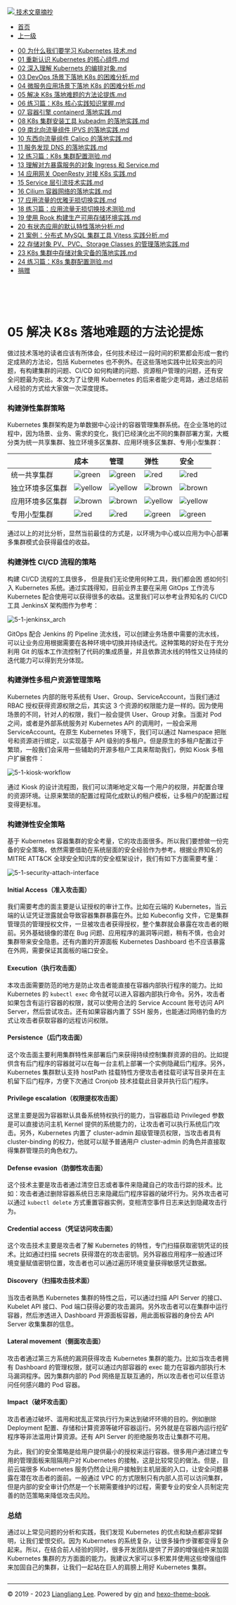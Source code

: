 <!DOCTYPE html>

<html xmlns="http://www.w3.org/1999/xhtml">
<head>
<head>
<meta content="text/html; charset=utf-8" http-equiv="Content-Type"/>
<meta content="width=device-width, initial-scale=1, maximum-scale=1.0, user-scalable=no" name="viewport"/>
<meta content="zh-cn" http-equiv="content-language"/>
<meta content="05 解决 K8s 落地难题的方法论提炼" name="description"/>
<link href="/static/favicon.png" rel="icon"/>
<title>05 解决 K8s 落地难题的方法论提炼 </title>
<link href="/static/index.css" rel="stylesheet"/>
<link href="/static/highlight.min.css" rel="stylesheet"/>
<script src="/static/highlight.min.js"></script>
<meta content="Hexo 4.2.0" name="generator"/>

</head>
<body>
<div class="book-container">
<div class="book-sidebar">
<div class="book-brand">
<a href="/">
<img src="/static/favicon.png"/>
<span>技术文章摘抄</span>
</a>
</div>
<div class="book-menu uncollapsible">
<ul class="uncollapsible">
<li><a class="current-tab" href="/">首页</a></li>
<li><a href="../">上一级</a></li>
</ul>
<ul class="uncollapsible">
<li>
<a class="menu-item" href="/%e4%b8%93%e6%a0%8f/Kubernetes%20%e5%ae%9e%e8%b7%b5%e5%85%a5%e9%97%a8%e6%8c%87%e5%8d%97/00%20%e4%b8%ba%e4%bb%80%e4%b9%88%e6%88%91%e4%bb%ac%e8%a6%81%e5%ad%a6%e4%b9%a0%20Kubernetes%20%e6%8a%80%e6%9c%af.md" id="00 为什么我们要学习 Kubernetes 技术.md">00 为什么我们要学习 Kubernetes 技术.md</a>
</li>
<li>
<a class="menu-item" href="/%e4%b8%93%e6%a0%8f/Kubernetes%20%e5%ae%9e%e8%b7%b5%e5%85%a5%e9%97%a8%e6%8c%87%e5%8d%97/01%20%e9%87%8d%e6%96%b0%e8%ae%a4%e8%af%86%20Kubernetes%20%e7%9a%84%e6%a0%b8%e5%bf%83%e7%bb%84%e4%bb%b6.md" id="01 重新认识 Kubernetes 的核心组件.md">01 重新认识 Kubernetes 的核心组件.md</a>
</li>
<li>
<a class="menu-item" href="/%e4%b8%93%e6%a0%8f/Kubernetes%20%e5%ae%9e%e8%b7%b5%e5%85%a5%e9%97%a8%e6%8c%87%e5%8d%97/02%20%e6%b7%b1%e5%85%a5%e7%90%86%e8%a7%a3%20Kubernets%20%e7%9a%84%e7%bc%96%e6%8e%92%e5%af%b9%e8%b1%a1.md" id="02 深入理解 Kubernets 的编排对象.md">02 深入理解 Kubernets 的编排对象.md</a>
</li>
<li>
<a class="menu-item" href="/%e4%b8%93%e6%a0%8f/Kubernetes%20%e5%ae%9e%e8%b7%b5%e5%85%a5%e9%97%a8%e6%8c%87%e5%8d%97/03%20DevOps%20%e5%9c%ba%e6%99%af%e4%b8%8b%e8%90%bd%e5%9c%b0%20K8s%20%e7%9a%84%e5%9b%b0%e9%9a%be%e5%88%86%e6%9e%90.md" id="03 DevOps 场景下落地 K8s 的困难分析.md">03 DevOps 场景下落地 K8s 的困难分析.md</a>
</li>
<li>
<a class="menu-item" href="/%e4%b8%93%e6%a0%8f/Kubernetes%20%e5%ae%9e%e8%b7%b5%e5%85%a5%e9%97%a8%e6%8c%87%e5%8d%97/04%20%e5%be%ae%e6%9c%8d%e5%8a%a1%e5%ba%94%e7%94%a8%e5%9c%ba%e6%99%af%e4%b8%8b%e8%90%bd%e5%9c%b0%20K8s%20%e7%9a%84%e5%9b%b0%e9%9a%be%e5%88%86%e6%9e%90.md" id="04 微服务应用场景下落地 K8s 的困难分析.md">04 微服务应用场景下落地 K8s 的困难分析.md</a>
</li>
<li>
<a class="menu-item" href="/%e4%b8%93%e6%a0%8f/Kubernetes%20%e5%ae%9e%e8%b7%b5%e5%85%a5%e9%97%a8%e6%8c%87%e5%8d%97/05%20%e8%a7%a3%e5%86%b3%20K8s%20%e8%90%bd%e5%9c%b0%e9%9a%be%e9%a2%98%e7%9a%84%e6%96%b9%e6%b3%95%e8%ae%ba%e6%8f%90%e7%82%bc.md" id="05 解决 K8s 落地难题的方法论提炼.md">05 解决 K8s 落地难题的方法论提炼.md</a>
</li>
<li>
<a class="menu-item" href="/%e4%b8%93%e6%a0%8f/Kubernetes%20%e5%ae%9e%e8%b7%b5%e5%85%a5%e9%97%a8%e6%8c%87%e5%8d%97/06%20%e7%bb%83%e4%b9%a0%e7%af%87%ef%bc%9aK8s%20%e6%a0%b8%e5%bf%83%e5%ae%9e%e8%b7%b5%e7%9f%a5%e8%af%86%e6%8e%8c%e6%8f%a1.md" id="06 练习篇：K8s 核心实践知识掌握.md">06 练习篇：K8s 核心实践知识掌握.md</a>
</li>
<li>
<a class="menu-item" href="/%e4%b8%93%e6%a0%8f/Kubernetes%20%e5%ae%9e%e8%b7%b5%e5%85%a5%e9%97%a8%e6%8c%87%e5%8d%97/07%20%e5%ae%b9%e5%99%a8%e5%bc%95%e6%93%8e%20containerd%20%e8%90%bd%e5%9c%b0%e5%ae%9e%e8%b7%b5.md" id="07 容器引擎 containerd 落地实践.md">07 容器引擎 containerd 落地实践.md</a>
</li>
<li>
<a class="menu-item" href="/%e4%b8%93%e6%a0%8f/Kubernetes%20%e5%ae%9e%e8%b7%b5%e5%85%a5%e9%97%a8%e6%8c%87%e5%8d%97/08%20K8s%20%e9%9b%86%e7%be%a4%e5%ae%89%e8%a3%85%e5%b7%a5%e5%85%b7%20kubeadm%20%e7%9a%84%e8%90%bd%e5%9c%b0%e5%ae%9e%e8%b7%b5.md" id="08 K8s 集群安装工具 kubeadm 的落地实践.md">08 K8s 集群安装工具 kubeadm 的落地实践.md</a>
</li>
<li>
<a class="menu-item" href="/%e4%b8%93%e6%a0%8f/Kubernetes%20%e5%ae%9e%e8%b7%b5%e5%85%a5%e9%97%a8%e6%8c%87%e5%8d%97/09%20%e5%8d%97%e5%8c%97%e5%90%91%e6%b5%81%e9%87%8f%e7%bb%84%e4%bb%b6%20IPVS%20%e7%9a%84%e8%90%bd%e5%9c%b0%e5%ae%9e%e8%b7%b5.md" id="09 南北向流量组件 IPVS 的落地实践.md">09 南北向流量组件 IPVS 的落地实践.md</a>
</li>
<li>
<a class="menu-item" href="/%e4%b8%93%e6%a0%8f/Kubernetes%20%e5%ae%9e%e8%b7%b5%e5%85%a5%e9%97%a8%e6%8c%87%e5%8d%97/10%20%e4%b8%9c%e8%a5%bf%e5%90%91%e6%b5%81%e9%87%8f%e7%bb%84%e4%bb%b6%20Calico%20%e7%9a%84%e8%90%bd%e5%9c%b0%e5%ae%9e%e8%b7%b5.md" id="10 东西向流量组件 Calico 的落地实践.md">10 东西向流量组件 Calico 的落地实践.md</a>
</li>
<li>
<a class="menu-item" href="/%e4%b8%93%e6%a0%8f/Kubernetes%20%e5%ae%9e%e8%b7%b5%e5%85%a5%e9%97%a8%e6%8c%87%e5%8d%97/11%20%e6%9c%8d%e5%8a%a1%e5%8f%91%e7%8e%b0%20DNS%20%e7%9a%84%e8%90%bd%e5%9c%b0%e5%ae%9e%e8%b7%b5.md" id="11 服务发现 DNS 的落地实践.md">11 服务发现 DNS 的落地实践.md</a>
</li>
<li>
<a class="menu-item" href="/%e4%b8%93%e6%a0%8f/Kubernetes%20%e5%ae%9e%e8%b7%b5%e5%85%a5%e9%97%a8%e6%8c%87%e5%8d%97/12%20%e7%bb%83%e4%b9%a0%e7%af%87%ef%bc%9aK8s%20%e9%9b%86%e7%be%a4%e9%85%8d%e7%bd%ae%e6%b5%8b%e9%aa%8c.md" id="12 练习篇：K8s 集群配置测验.md">12 练习篇：K8s 集群配置测验.md</a>
</li>
<li>
<a class="menu-item" href="/%e4%b8%93%e6%a0%8f/Kubernetes%20%e5%ae%9e%e8%b7%b5%e5%85%a5%e9%97%a8%e6%8c%87%e5%8d%97/13%20%e7%90%86%e8%a7%a3%e5%af%b9%e6%96%b9%e6%9a%b4%e9%9c%b2%e6%9c%8d%e5%8a%a1%e7%9a%84%e5%af%b9%e8%b1%a1%20Ingress%20%e5%92%8c%20Service.md" id="13 理解对方暴露服务的对象 Ingress 和 Service.md">13 理解对方暴露服务的对象 Ingress 和 Service.md</a>
</li>
<li>
<a class="menu-item" href="/%e4%b8%93%e6%a0%8f/Kubernetes%20%e5%ae%9e%e8%b7%b5%e5%85%a5%e9%97%a8%e6%8c%87%e5%8d%97/14%20%e5%ba%94%e7%94%a8%e7%bd%91%e5%85%b3%20OpenResty%20%e5%af%b9%e6%8e%a5%20K8s%20%e5%ae%9e%e8%b7%b5.md" id="14 应用网关 OpenResty 对接 K8s 实践.md">14 应用网关 OpenResty 对接 K8s 实践.md</a>
</li>
<li>
<a class="menu-item" href="/%e4%b8%93%e6%a0%8f/Kubernetes%20%e5%ae%9e%e8%b7%b5%e5%85%a5%e9%97%a8%e6%8c%87%e5%8d%97/15%20Service%20%e5%b1%82%e5%bc%95%e6%b5%81%e6%8a%80%e6%9c%af%e5%ae%9e%e8%b7%b5.md" id="15 Service 层引流技术实践.md">15 Service 层引流技术实践.md</a>
</li>
<li>
<a class="menu-item" href="/%e4%b8%93%e6%a0%8f/Kubernetes%20%e5%ae%9e%e8%b7%b5%e5%85%a5%e9%97%a8%e6%8c%87%e5%8d%97/16%20Cilium%20%e5%ae%b9%e5%99%a8%e7%bd%91%e7%bb%9c%e7%9a%84%e8%90%bd%e5%9c%b0%e5%ae%9e%e8%b7%b5.md" id="16 Cilium 容器网络的落地实践.md">16 Cilium 容器网络的落地实践.md</a>
</li>
<li>
<a class="menu-item" href="/%e4%b8%93%e6%a0%8f/Kubernetes%20%e5%ae%9e%e8%b7%b5%e5%85%a5%e9%97%a8%e6%8c%87%e5%8d%97/17%20%e5%ba%94%e7%94%a8%e6%b5%81%e9%87%8f%e7%9a%84%e4%bc%98%e9%9b%85%e6%97%a0%e6%8d%9f%e5%88%87%e6%8d%a2%e5%ae%9e%e8%b7%b5.md" id="17 应用流量的优雅无损切换实践.md">17 应用流量的优雅无损切换实践.md</a>
</li>
<li>
<a class="menu-item" href="/%e4%b8%93%e6%a0%8f/Kubernetes%20%e5%ae%9e%e8%b7%b5%e5%85%a5%e9%97%a8%e6%8c%87%e5%8d%97/18%20%e7%bb%83%e4%b9%a0%e7%af%87%ef%bc%9a%e5%ba%94%e7%94%a8%e6%b5%81%e9%87%8f%e6%97%a0%e6%8d%9f%e5%88%87%e6%8d%a2%e6%8a%80%e6%9c%af%e6%b5%8b%e9%aa%8c.md" id="18 练习篇：应用流量无损切换技术测验.md">18 练习篇：应用流量无损切换技术测验.md</a>
</li>
<li>
<a class="menu-item" href="/%e4%b8%93%e6%a0%8f/Kubernetes%20%e5%ae%9e%e8%b7%b5%e5%85%a5%e9%97%a8%e6%8c%87%e5%8d%97/19%20%e4%bd%bf%e7%94%a8%20Rook%20%e6%9e%84%e5%bb%ba%e7%94%9f%e4%ba%a7%e5%8f%af%e7%94%a8%e5%ad%98%e5%82%a8%e7%8e%af%e5%a2%83%e5%ae%9e%e8%b7%b5.md" id="19 使用 Rook 构建生产可用存储环境实践.md">19 使用 Rook 构建生产可用存储环境实践.md</a>
</li>
<li>
<a class="menu-item" href="/%e4%b8%93%e6%a0%8f/Kubernetes%20%e5%ae%9e%e8%b7%b5%e5%85%a5%e9%97%a8%e6%8c%87%e5%8d%97/20%20%e6%9c%89%e7%8a%b6%e6%80%81%e5%ba%94%e7%94%a8%e7%9a%84%e9%bb%98%e8%ae%a4%e7%89%b9%e6%80%a7%e8%90%bd%e5%9c%b0%e5%88%86%e6%9e%90.md" id="20 有状态应用的默认特性落地分析.md">20 有状态应用的默认特性落地分析.md</a>
</li>
<li>
<a class="menu-item" href="/%e4%b8%93%e6%a0%8f/Kubernetes%20%e5%ae%9e%e8%b7%b5%e5%85%a5%e9%97%a8%e6%8c%87%e5%8d%97/21%20%e6%a1%88%e4%be%8b%ef%bc%9a%e5%88%86%e5%b8%83%e5%bc%8f%20MySQL%20%e9%9b%86%e7%be%a4%e5%b7%a5%e5%85%b7%20Vitess%20%e5%ae%9e%e8%b7%b5%e5%88%86%e6%9e%90.md" id="21 案例：分布式 MySQL 集群工具 Vitess 实践分析.md">21 案例：分布式 MySQL 集群工具 Vitess 实践分析.md</a>
</li>
<li>
<a class="menu-item" href="/%e4%b8%93%e6%a0%8f/Kubernetes%20%e5%ae%9e%e8%b7%b5%e5%85%a5%e9%97%a8%e6%8c%87%e5%8d%97/22%20%e5%ad%98%e5%82%a8%e5%af%b9%e8%b1%a1%20PV%e3%80%81PVC%e3%80%81Storage%20Classes%20%e7%9a%84%e7%ae%a1%e7%90%86%e8%90%bd%e5%9c%b0%e5%ae%9e%e8%b7%b5.md" id="22 存储对象 PV、PVC、Storage Classes 的管理落地实践.md">22 存储对象 PV、PVC、Storage Classes 的管理落地实践.md</a>
</li>
<li>
<a class="menu-item" href="/%e4%b8%93%e6%a0%8f/Kubernetes%20%e5%ae%9e%e8%b7%b5%e5%85%a5%e9%97%a8%e6%8c%87%e5%8d%97/23%20K8s%20%e9%9b%86%e7%be%a4%e4%b8%ad%e5%ad%98%e5%82%a8%e5%af%b9%e8%b1%a1%e7%81%be%e5%a4%87%e7%9a%84%e8%90%bd%e5%9c%b0%e5%ae%9e%e8%b7%b5.md" id="23 K8s 集群中存储对象灾备的落地实践.md">23 K8s 集群中存储对象灾备的落地实践.md</a>
</li>
<li>
<a class="menu-item" href="/%e4%b8%93%e6%a0%8f/Kubernetes%20%e5%ae%9e%e8%b7%b5%e5%85%a5%e9%97%a8%e6%8c%87%e5%8d%97/24%20%e7%bb%83%e4%b9%a0%e7%af%87%ef%bc%9aK8s%20%e9%9b%86%e7%be%a4%e9%85%8d%e7%bd%ae%e6%b5%8b%e9%aa%8c.md" id="24 练习篇：K8s 集群配置测验.md">24 练习篇：K8s 集群配置测验.md</a>
</li>
<li><a href="/assets/捐赠.md">捐赠</a></li>
</ul>
</div>
</div>
<div class="sidebar-toggle" onclick="sidebar_toggle()" onmouseleave="remove_inner()" onmouseover="add_inner()">
<div class="sidebar-toggle-inner"></div>
</div>
<div class="off-canvas-content">
<div class="columns">
<div class="column col-12 col-lg-12">
<div class="book-navbar">
<header class="navbar">
<section class="navbar-section">
<a onclick="open_sidebar()">
<i class="icon icon-menu"></i>
</a>
</section>
</header>
</div>
<div class="book-content" style="max-width: 960px; margin: 0 auto;
    overflow-x: auto;
    overflow-y: hidden;">
<div class="book-post">

<p align="center" id="tip"></p>
<h1 class="title" data-id="05 解决 K8s 落地难题的方法论提炼" id="title">05 解决 K8s 落地难题的方法论提炼</h1>
<div><p>做过技术落地的读者应该有所体会，任何技术经过一段时间的积累都会形成一套约定成熟的方法论，包括 Kubernetes 也不例外。在这些落地实践中比较突出的问题，有构建集群的问题、CI/CD 如何构建的问题、资源租户管理的问题，还有安全问题最为突出。本文为了让使用 Kubernetes 的后来者能少走弯路，通过总结前人经验的方式给大家做一次深度提炼。</p>
<h3 id="构建弹性集群策略">构建弹性集群策略</h3>
<p>Kubernetes 集群架构是为单数据中心设计的容器管理集群系统。在企业落地的过程中，因为场景、业务、需求的变化，我们已经演化出不同的集群部署方案，大概分类为统一共享集群、独立环境多区集群、应用环境多区集群、专用小型集群：</p>
<table>
<thead>
<tr>
<th align="left"></th>
<th align="left">成本</th>
<th align="left">管理</th>
<th align="left">弹性</th>
<th align="left">安全</th>
</tr>
</thead>
<tbody>
<tr>
<td align="left">统一共享集群</td>
<td align="left"><img alt="green" src="assets/8cfbd0f0-d65c-11ea-9203-1bcff1a80007.jpg"/></td>
<td align="left"><img alt="green" src="assets/8cfbd0f0-d65c-11ea-9203-1bcff1a80007.jpg"/></td>
<td align="left"><img alt="red" src="assets/e37fa4b0-d65c-11ea-b558-cd3c105f83ae.jpg"/></td>
<td align="left"><img alt="red" src="assets/e37fa4b0-d65c-11ea-b558-cd3c105f83ae.jpg"/></td>
</tr>
<tr>
<td align="left">独立环境多区集群</td>
<td align="left"><img alt="yellow" src="assets/b1b81cf0-d65c-11ea-a0a4-91ded31f57b1.jpg"/></td>
<td align="left"><img alt="yellow" src="assets/b1b81cf0-d65c-11ea-a0a4-91ded31f57b1.jpg"/></td>
<td align="left"><img alt="brown" src="assets/c8edbba0-d65c-11ea-a0a4-91ded31f57b1.jpg"/></td>
<td align="left"><img alt="brown" src="assets/c8edbba0-d65c-11ea-a0a4-91ded31f57b1.jpg"/></td>
</tr>
<tr>
<td align="left">应用环境多区集群</td>
<td align="left"><img alt="brown" src="assets/c8edbba0-d65c-11ea-a0a4-91ded31f57b1.jpg"/></td>
<td align="left"><img alt="brown" src="assets/c8edbba0-d65c-11ea-a0a4-91ded31f57b1.jpg"/></td>
<td align="left"><img alt="yellow" src="assets/b1b81cf0-d65c-11ea-a0a4-91ded31f57b1.jpg"/></td>
<td align="left"><img alt="yellow" src="assets/b1b81cf0-d65c-11ea-a0a4-91ded31f57b1.jpg"/></td>
</tr>
<tr>
<td align="left">专用小型集群</td>
<td align="left"><img alt="red" src="assets/e37fa4b0-d65c-11ea-b558-cd3c105f83ae.jpg"/></td>
<td align="left"><img alt="red" src="assets/e37fa4b0-d65c-11ea-b558-cd3c105f83ae.jpg"/></td>
<td align="left"><img alt="green" src="assets/8cfbd0f0-d65c-11ea-9203-1bcff1a80007.jpg"/></td>
<td align="left"><img alt="green" src="assets/8cfbd0f0-d65c-11ea-9203-1bcff1a80007.jpg"/></td>
</tr>
</tbody>
</table>
<p>通过以上的对比分析，显然当前最佳的方式是，以环境为中心或以应用为中心部署多集群模式会获得最佳的收益。</p>
<h3 id="构建弹性-ci-cd-流程的策略">构建弹性 CI/CD 流程的策略</h3>
<p>构建 CI/CD 流程的工具很多，	但是我们无论使用何种工具，我们都会困 	惑如何引入 Kubernetes 系统。通过实践得知，目前业界主要在采用 GitOps 工作流与 Kubernetes 配合使用可以获得很多的收益。这里我们可以参考业界知名的 CI/CD 工具 JenkinsX 架构图作为参考：</p>
<p><img alt="5-1-jenkinsx_arch" src="assets/0307b200-d65d-11ea-8ff5-1f2baade933b.jpg"/></p>
<p>GitOps 配合 Jenkins 的 Pipeline 流水线，可以创建业务场景中需要的流水线，可以让业务应用根据需要在各种环境中切换并持续迭代。这种策略的好处在于充分利用 Git 的版本工作流控制了代码的集成质量，并且依靠流水线的特性又让持续的迭代能力可以得到充分体现。</p>
<h3 id="构建弹性多租户资源管理策略">构建弹性多租户资源管理策略</h3>
<p>Kubernetes 内部的账号系统有 User、Group、ServiceAccount，当我们通过 RBAC 授权获得资源权限之后，其实这 3 个资源的权限能力是一样的。因为使用场景的不同，针对人的权限，我们一般会提供 User、Group 对象。当面对 Pod 之间，或者是外部系统服务对 Kubernetes API 的调用时，一般会采用 ServiceAccount。在原生 Kubernetes 环境下，我们可以通过 Namespace 把账号和资源进行绑定，以实现基于 API 级别的多租户。但是原生的多租户配置过于繁琐，一般我们会采用一些辅助的开源多租户工具来帮助我们，例如 Kiosk 多租户扩展套件：</p>
<p><img alt="5-1-kiosk-workflow" src="assets/24de6a40-d65d-11ea-a0a4-91ded31f57b1.jpg"/></p>
<p>通过 Kiosk 的设计流程图，我们可以清晰地定义每一个用户的权限，并配置合理的资源环境。让原来繁琐的配置过程简化成默认的租户模板，让多租户的配置过程变得更标准。</p>
<h3 id="构建弹性安全策略">构建弹性安全策略</h3>
<p>基于 Kubernetes 容器集群的安全考量，它的攻击面很多。所以我们要想做一份完备的安全策略，依然需要借助在系统层面的安全经验作为参考。根据业界知名的 MITRE ATT&amp;CK 全球安全知识库的安全框架设计，我们有如下方面需要考量：</p>
<p><img alt="5-1-security-attach-interface" src="assets/479410d0-d65d-11ea-8e3d-27a3708e9ea4.jpg"/></p>
<h4 id="initial-access-准入攻击面"><strong>Initial Access（准入攻击面）</strong></h4>
<p>我们需要考虑的面主要是认证授权的审计工作。比如在云端的 Kubernetes，当云端的认证凭证泄露就会导致容器集群暴露在外。比如 Kubeconfig 文件，它是集群管理员的管理授权文件，一旦被攻击者获得授权，整个集群就会暴露在攻击者的眼前。另外基础镜像的潜在 Bug 问题、应用程序的漏洞等问题，稍有不慎，也会对集群带来安全隐患。还有内置的开源面板 Kubernetes Dashboard 也不应该暴露在外网，需要保证其面板的端口安全。</p>
<h4 id="execution-执行攻击面"><strong>Execution（执行攻击面）</strong></h4>
<p>本攻击面需要防范的地方是防止攻击者能直接在容器内部执行程序的能力。比如 Kubernetes 的 <code>kubectl exec</code> 命令就可以进入容器内部执行命令。另外，攻击者如果包含有运行容器的权限，就可以使用合法的 Service Account 账号访问 API Server，然后尝试攻击。还有如果容器内置了 SSH 服务，也能通过网络钓鱼的方式让攻击者获取容器的远程访问权限。</p>
<h4 id="persistence-后门攻击面"><strong>Persistence（后门攻击面）</strong></h4>
<p>这个攻击面主要利用集群特性来部署后门来获得持续控制集群资源的目的。比如提供含有后门程序的容器就可以在每一台主机上部署一个实例隐藏后门程序。另外，Kubernetes 集群默认支持 hostPath 挂载特性方便攻击者挂载可读写目录并在主机留下后门程序，方便下次通过 Cronjob 技术挂载此目录并执行后门程序。</p>
<h4 id="privilege-escalation-权限提权攻击面"><strong>Privilege escalation（权限提权攻击面）</strong></h4>
<p>这里主要是因为容器默认具备系统特权执行的能力，当容器启动 Privileged 参数是可以直接访问主机 Kernel 提供的系统能力的，让攻击者可以执行系统后门攻击。另外，Kubernetes 内置了 cluster-admin 超级管理员权限，当攻击者具有 cluster-binding 的权力，他就可以赋予普通用户 cluster-admin 的角色并直接取得集群管理员的角色权力。</p>
<h4 id="defense-evasion-防御性攻击面"><strong>Defense evasion（防御性攻击面）</strong></h4>
<p>这个技术主要是攻击者通过清空日志或者事件来隐藏自己的攻击行踪的技术。比如：攻击者通过删除容器系统日志来隐藏后门程序容器的破坏行为。另外攻击者可以通过 <code>kubectl delete</code> 方式重置容器实例，变相清空事件日志来达到隐藏攻击行为。</p>
<h4 id="credential-access-凭证访问攻击面"><strong>Credential access（凭证访问攻击面）</strong></h4>
<p>这个攻击技术主要是攻击者了解 Kubernetes 的特性，专门扫描获取密钥凭证的技术。比如通过扫描 secrets 获得潜在的攻击密钥。另外容器应用程序一般通过环境变量赋值密钥位置，攻击者也可以通过遍历环境变量获得敏感凭证数据。</p>
<h4 id="discovery-扫描攻击技术面"><strong>Discovery（扫描攻击技术面）</strong></h4>
<p>当攻击者熟悉 Kubernetes 集群的特性之后，可以通过扫描 API Server 的接口、Kubelet API 接口、Pod 端口获得必要的攻击漏洞。另外攻击者可以在集群中运行容器，然后渗透进入 Dashboard 开源面板容器，用此面板容器的身份去 API Server 收集集群的信息。</p>
<h4 id="lateral-movement-侧面攻击面"><strong>Lateral movement（侧面攻击面）</strong></h4>
<p>攻击者通过第三方系统的漏洞获得攻击 Kubernetes 集群的能力。比如当攻击者拥有 Dashboard 的管理权限，就可以通过内部容器的 exec 能力在容器内部执行木马漏洞程序。因为集群内部的 Pod 网络是互联互通的，所以攻击者也可以任意访问任何感兴趣的 Pod 容器。</p>
<h4 id="impact-破坏攻击面"><strong>Impact（破坏攻击面）</strong></h4>
<p>攻击者通过破坏、滥用和扰乱正常执行行为来达到破坏环境的目的。例如删除 Deployment 配置、存储和计算资源等破坏容器运行。另外就是在容器内运行挖矿程序等非法滥用计算资源。还有 API Server 的拒绝服务攻击让集群不可用。</p>
<p>为此，我们的安全策略是给用户提供最小的授权来运行容器。很多用户通过建立专用的管理面板来阻隔用户对 Kubernetes 的接触，这是比较常见的做法。但是，目前云端很多 Kubernetes 服务仍然会让用户接触到主机层面的入口，让安全问题暴露在潜在攻击者的面前。一般通过 VPC 的方式限制只有内部人员可以访问集群，但是内部的安全审计仍然是一个长期需要维护的过程，需要专业的安全人员制定完善的防范策略来降低攻击风险。</p>
<h3 id="总结">总结</h3>
<p>通过以上常见问题的分析和实践，我们发现 Kubernetes 的优点和缺点都非常鲜明，让我们爱恨交织。因为 Kubernetes 的系统复杂，让很多操作步骤都变得复杂起来。所以，在结合前人经验的同时，很多开发团队提供了开源的增强组件来加固 Kubernetes 集群的方方面面的能力。我建议大家可以多积累并使用这些增强组件来加固自己的集群，让我们一起站在巨人的肩膀上用好 Kubernetes 集群。</p>
</div>
</div>
<div>
<div id="prePage" style="float: left">
</div>
<div id="nextPage" style="float: right">
</div>
</div>
</div>
</div>
</div>
<div class="copyright">
<hr/>
<p>© 2019 - 2023 <a href="/cdn-cgi/l/email-protection#79151515404d4848494e391e14181015571a1614" target="_blank">Liangliang Lee</a>.
                    Powered by <a href="https://github.com/gin-gonic/gin" target="_blank">gin</a> and <a href="https://github.com/kaiiiz/hexo-theme-book" target="_blank">hexo-theme-book</a>.</p>
</div>
</div>
<a class="off-canvas-overlay" onclick="hide_canvas()"></a>
</div>
<script>(function(){function c(){var b=a.contentDocument||a.contentWindow.document;if(b){var d=b.createElement('script');d.innerHTML="window.__CF$cv$params={r:'8f0b224ffaa3852e',t:'MTczMzk3OTQ1MS4wMDAwMDA='};var a=document.createElement('script');a.nonce='';a.src='/cdn-cgi/challenge-platform/scripts/jsd/main.js';document.getElementsByTagName('head')[0].appendChild(a);";b.getElementsByTagName('head')[0].appendChild(d)}}if(document.body){var a=document.createElement('iframe');a.height=1;a.width=1;a.style.position='absolute';a.style.top=0;a.style.left=0;a.style.border='none';a.style.visibility='hidden';document.body.appendChild(a);if('loading'!==document.readyState)c();else if(window.addEventListener)document.addEventListener('DOMContentLoaded',c);else{var e=document.onreadystatechange||function(){};document.onreadystatechange=function(b){e(b);'loading'!==document.readyState&&(document.onreadystatechange=e,c())}}}})();</script></body>

<script src="/static/index.js"></script>
</head></html>